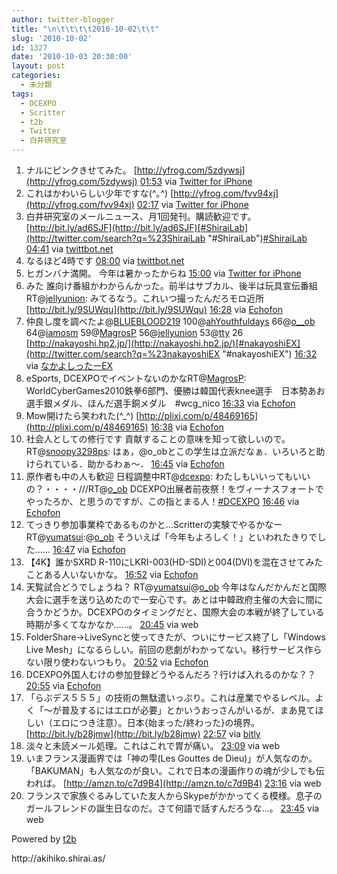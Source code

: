 ```yaml
---
author: twitter-blogger
title: "\n\t\t\t\t2010-10-02\t\t"
slug: '2010-10-02'
id: 1327
date: '2010-10-03 20:30:00'
layout: post
categories:
  - 未分類
tags:
  - DCEXPO
  - Scritter
  - t2b
  - Twitter
  - 白井研究室
---
```


<div xmlns:georss="http://www.georss.org/georss">

1.  <span><span>ナルにピンクきせてみた。 [http://yfrog.com/5zdywsj](http://yfrog.com/5zdywsj)</span> <span>[<span>01:53</span>](http://twitter.com/o_ob/status/26171529027) <span>via [Twitter for iPhone](http://twitter.com/)</span></span></span>
2.  <span><span>これはかわいらしい少年ですな(^｡^) [http://yfrog.com/fvv94xj](http://yfrog.com/fvv94xj)</span> <span>[<span>02:17</span>](http://twitter.com/o_ob/status/26173105779) <span>via [Twitter for iPhone](http://twitter.com/)</span></span></span>
3.  <span><span>白井研究室のメールニュース、月1回発刊。購読歓迎です。 [http://bit.ly/ad6SJF](http://bit.ly/ad6SJF)[#ShiraiLab](http://twitter.com/search?q=%23ShiraiLab "#ShiraiLab")[#ShiraiLab](http://twitter.com/search?q=%23ShiraiLab "#ShiraiLab")</span> <span>[<span>04:41</span>](http://twitter.com/o_ob/status/26184677631) <span>via [twittbot.net](http://twittbot.net/)</span></span></span>
4.  <span><span>なるほど4時です</span> <span>[<span>08:00</span>](http://twitter.com/o_ob/status/26199522153) <span>via [twittbot.net](http://twittbot.net/)</span></span></span>
5.  <span><span>ヒガンバナ満開。 今年は暑かったからね</span> <span>[<span>15:00</span>](http://twitter.com/o_ob/status/26226355784) <span>via [Twitter for iPhone](http://twitter.com/)</span></span></span>
6.  <span><span>みた 誰向け番組かわからんかった。前半はサブカル、後半は玩具宣伝番組RT@[jellyunion](http://twitter.com/jellyunion "jellyunion"): みてるなう。これいつ撮ったんだろモロ近所 [http://bit.ly/9SUWqu](http://bit.ly/9SUWqu)</span> <span>[<span>16:28</span>](http://twitter.com/o_ob/status/26232910770) <span>via [Echofon](http://www.echofon.com/)</span></span></span>
7.  <span><span>仲良し度を調べたよ@[BLUEBLOOD219](http://twitter.com/BLUEBLOOD219 "BLUEBLOOD219") 100@[ahYouthfuldays](http://twitter.com/ahYouthfuldays "ahYouthfuldays") 66@[o__ob](http://twitter.com/o__ob "o__ob") 64@[iamosm](http://twitter.com/iamosm "iamosm") 59@[MagrosP](http://twitter.com/MagrosP "MagrosP") 56@[jellyunion](http://twitter.com/jellyunion "jellyunion") 53@[tty](http://twitter.com/tty "tty") 26 [http://nakayoshi.hp2.jp/](http://nakayoshi.hp2.jp/)[#nakayoshiEX](http://twitter.com/search?q=%23nakayoshiEX "#nakayoshiEX")</span> <span>[<span>16:32</span>](http://twitter.com/o_ob/status/26233178551) <span>via [なかよしったーEX](http://nakayoshi.hp2.jp/)</span></span></span>
8.  <span><span>eSports, DCEXPOでイベントないのかなRT@[MagrosP](http://twitter.com/MagrosP "MagrosP"): WorldCyberGames2010鉄拳6部門、優勝は韓国代表knee選手　日本勢あお選手銀メダル、ほんだ選手銅メダル　#wcg_nico</span> <span>[<span>16:33</span>](http://twitter.com/o_ob/status/26233266817) <span>via [Echofon](http://www.echofon.com/)</span></span></span>
9.  <span><span>Mow開けたら笑われた(^_^) [http://plixi.com/p/48469165](http://plixi.com/p/48469165)</span> <span>[<span>16:38</span>](http://twitter.com/o_ob/status/26233610791) <span>via [Echofon](http://www.echofon.com/)</span></span></span>
10.  <span><span>社会人としての修行です 貢献することの意味を知って欲しいので。RT@[snoopy3298ps](http://twitter.com/snoopy3298ps "snoopy3298ps"): はぁ，@o_obとこの学生は立派だなぁ．いろいろと助けられている．助かるわぁ〜．</span> <span>[<span>16:45</span>](http://twitter.com/o_ob/status/26234102939) <span>via [Echofon](http://www.echofon.com/)</span></span></span>
11.  <span><span>原作者も中の人も歓迎 日程調整中RT@[dcexpo](http://twitter.com/dcexpo "dcexpo"): わたしもいいってもいいの？・・・・///RT@[o_ob](http://twitter.com/o_ob "o_ob") DCEXPO出展者前夜祭！をヴィーナスフォートでやったろか、と思うのですが、この指とまる人！[#DCEXPO](http://twitter.com/search?q=%23DCEXPO "#DCEXPO")</span> <span>[<span>16:46</span>](http://twitter.com/o_ob/status/26234156826) <span>via [Echofon](http://www.echofon.com/)</span></span></span>
12.  <span><span>てっきり参加事業枠であるものかと...Scritterの実験でやるかなーRT@[yumatsui](http://twitter.com/yumatsui "yumatsui"):@[o_ob](http://twitter.com/o_ob "o_ob") そういえば「今年もよろしく！」といわれたきりでした……</span> <span>[<span>16:47</span>](http://twitter.com/o_ob/status/26234258118) <span>via [Echofon](http://www.echofon.com/)</span></span></span>
13.  <span><span>【4K】誰かSXRD R-110にLKRI-003(HD-SDI)と004(DVI)を混在させてみたことある人いないかな。</span> <span>[<span>16:52</span>](http://twitter.com/o_ob/status/26234601121) <span>via [Echofon](http://www.echofon.com/)</span></span></span>
14.  <span><span>天覧試合どうでしょうね？ RT@[yumatsui](http://twitter.com/yumatsui "yumatsui")@[o_ob](http://twitter.com/o_ob "o_ob") 今年はなんだかんだと国際大会に選手を送り込めたので一安心です。あとは中韓政府主催の大会に間に合うかどうか。DCEXPOのタイミングだと、国際大会の本戦が終了している時期が多くてなかなか……。</span> <span>[<span>20:45</span>](http://twitter.com/o_ob/status/26248105931) <span>via web</span></span></span>
15.  <span><span>FolderShare→LiveSyncと使ってきたが、ついにサービス終了し「Windows Live Mesh」になるらしい。前回の悲劇がわかってない。移行サービス作らない限り使わないつもり。</span> <span>[<span>20:52</span>](http://twitter.com/o_ob/status/26248441240) <span>via [Echofon](http://www.echofon.com/)</span></span></span>
16.  <span><span>DCEXPO外国人むけの参加登録どうやるんだろ？行けば入れるのかな？？</span> <span>[<span>20:55</span>](http://twitter.com/o_ob/status/26248557318) <span>via [Echofon](http://www.echofon.com/)</span></span></span>
17.  <span><span>「らぶデス５５５」の技術の無駄遣いっぷり。これは産業でやるレベル。よく「～が普及するにはエロが必要」とかいうおっさんがいるが、まあ見てほしい（エロにつき注意）。日本{始まった/終わった}の境界。 [http://bit.ly/b28jmw](http://bit.ly/b28jmw)</span> <span>[<span>22:57</span>](http://twitter.com/o_ob/status/26254297089) <span>via [bitly](http://bit.ly)</span></span></span>
18.  <span><span>淡々と未読メール処理。これはこれで胃が痛い。</span> <span>[<span>23:09</span>](http://twitter.com/o_ob/status/26254894836) <span>via web</span></span></span>
19.  <span><span>いまフランス漫画界では「神の雫(Les Gouttes de Dieu)」が人気なのか。「BAKUMAN」も人気なのが良い。これで日本の漫画作りの魂が少しでも伝われば。 [http://amzn.to/c7d9B4](http://amzn.to/c7d9B4)</span> <span>[<span>23:16</span>](http://twitter.com/o_ob/status/26255226869) <span>via web</span></span></span>
20.  <span><span>フランスで家族ぐるみしていた友人からSkypeがかかってくる模様。息子のガールフレンドの誕生日なのだ。さて何語で話すんだろうな…。</span> <span>[<span>23:45</span>](http://twitter.com/o_ob/status/26256601402) <span>via web</span></span></span>

</div>

Powered by [t2b](http://t2b.utilz.jp/)

<div>http://akihiko.shirai.as/</div>